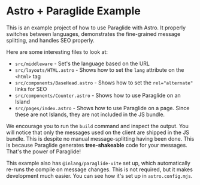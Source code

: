 # Astro + Paraglide Example
This is an example project of how to use Paraglide with Astro. It properly switches between languages, demonstrates the fine-grained message splitting, and handles SEO properly.

Here are some interesting files to look at:
- `src/middleware` - Set's the language based on the URL
- `src/layouts/HTML.astro` - Shows how to set the `lang` attribute on the `<html>` tag
- `src/components/BaseHead.astro` - Shows how to set the `rel="alternate"` links for SEO
- `src/components/Counter.astro` - Shows how to use Paraglide on an Island
- `src/pages/index.astro` - Shows how to use Paraglide on a page. Since these are not Islands, they are not included in the JS bundle.

We encourage you to run the `build` command and inspect the output. You will notice that only the messages used on the client are shipped in the JS bundle. This is despite no manual message-splitting having been done. This is because Paraglide generates **tree-shakeable** code for your messages. That's the power of Paraglide!

This example also has `@inlang/paraglide-vite` set up, which automatically re-runs the compile on message changes. This is not required, but it makes development much easier. You can see how it's set up in `astro.config.mjs`.